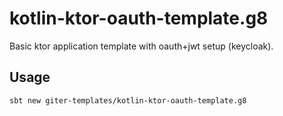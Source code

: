# kotlin-ktor-oauth-template.g8

Basic ktor application template with oauth+jwt setup (keycloak). 

## Usage
```shell
sbt new giter-templates/kotlin-ktor-oauth-template.g8
```